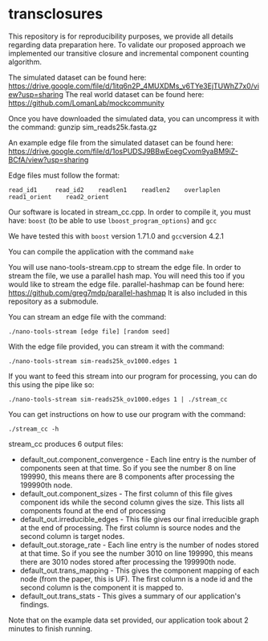 # transclosures

This repository is for reproducibility purposes, we provide all details regarding data preparation here. 
To validate our proposed approach we implemented our transitive closure and incremental component counting algorithm. 

The simulated dataset can be found here: https://drive.google.com/file/d/1itq6n2P_4MUXDMs_v6TYe3EjTUWhZ7x0/view?usp=sharing
The real world dataset can be found here: https://github.com/LomanLab/mockcommunity

Once you have downloaded the simulated data, you can uncompress it with the command: 
gunzip sim_reads25k.fasta.gz

An example edge file from the simulated dataset can be found here: https://drive.google.com/file/d/1osPUDSJ9BBwEoegCvom9yaBM9iZ-BCfA/view?usp=sharing

Edge files must follow the format:

```read_id1		read_id2	readlen1	readlen2	overlaplen	read1_orient	read2_orient```


Our software is located in stream_cc.cpp. In order to compile it, you must have: 
`boost` (to be able to use `lboost_program_options`) and
`gcc`

We have tested this with `boost` version 1.71.0 and `gcc`version 4.2.1

You can compile the application with the command `make`

You will use nano-tools-stream.cpp to stream the edge file. In order to stream the file, we use a parallel hash map. You will need this too if you would like to stream the edge file. parallel-hashmap can be found here: https://github.com/greg7mdp/parallel-hashmap
It is also included in this repository as a submodule. 

You can stream an edge file with the command:

```./nano-tools-stream [edge file] [random seed]```

With the edge file provided, you can stream it with the command:

 ```./nano-tools-stream sim-reads25k_ov1000.edges 1```

If you want to feed this stream into our program for processing, you can do this using the pipe like so:

 ```./nano-tools-stream sim-reads25k_ov1000.edges 1 | ./stream_cc```

You can get instructions on how to use our program with the command:

`./stream_cc -h`

stream_cc produces 6 output files: 
* default_out.component_convergence - Each line entry is the number of components seen at that time. So if you see the number 8 on line 199990, this means there are 8 components after processing the 199990th node.
* default_out.component_sizes - The first column of this file gives component ids while the second column gives the size. This lists all components found at the end of processing
* default_out.irreducible_edges - This file gives our final irreducible graph at the end of processing. The first column is source nodes and the second column is target nodes.
* default_out.storage_rate - Each line entry is the number of nodes stored at that time. So if you see the number 3010 on line 199990, this means there are 3010 nodes stored after processing the 199990th node.
* default_out.trans_mapping - This gives the component mapping of each node (from the paper, this is UF). The first column is a node id and the second column is the component it is mapped to.
* default_out.trans_stats - This gives a summary of our application's findings.

Note that on the example data set provided, our application took about 2 minutes to finish running. 


